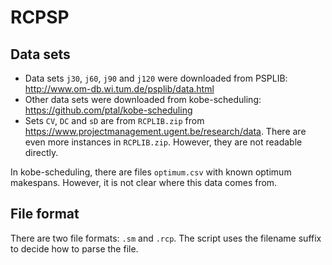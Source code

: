 # RCPSP

## Data sets

* Data sets `j30`, `j60`, `j90` and `j120` were downloaded from PSPLIB: <http://www.om-db.wi.tum.de/psplib/data.html>
* Other data sets were downloaded from kobe-scheduling: <https://github.com/ptal/kobe-scheduling>
* Sets `CV`, `DC` and `sD` are from `RCPLIB.zip` from <https://www.projectmanagement.ugent.be/research/data>. There are even more instances in `RCPLIB.zip`. However, they are not readable directly.

In kobe-scheduling, there are files `optimum.csv` with known optimum makespans.
However, it is not clear where this data comes from.

## File format

There are two file formats: `.sm` and `.rcp`. The script uses the filename suffix to decide how to parse the file.

